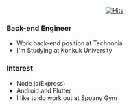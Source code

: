 <div align=center>

[![Hits](https://hits.seeyoufarm.com/api/count/incr/badge.svg?url=https%3A%2F%2Fgithub.com%2FWooSangGyu)](https://hits.seeyoufarm.com) 

</div>

### Back-end Engineer
- Work back-end position at Technonia
- I'm Studying at Konkuk University

### Interest
- Node js(Express)
- Android and Flutter
- I like to do work out at Spoany Gym
